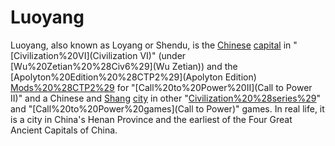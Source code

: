# Luoyang

Luoyang, also known as Loyang or Shendu, is the [Chinese](Chinese) [capital](capital) in "[Civilization%20VI](Civilization VI)" (under [Wu%20Zetian%20%28Civ6%29](Wu Zetian)) and the [Apolyton%20Edition%20%28CTP2%29](Apolyton Edition) [Mods%20%28CTP2%29](mod) for "[Call%20to%20Power%20II](Call to Power II)" and a Chinese and [Shang](Shang) [city](city) in other "[Civilization%20%28series%29](Civilization)" and "[Call%20to%20Power%20games](Call to Power)" games. In real life, it is a city in China's Henan Province and the earliest of the Four Great Ancient Capitals of China.